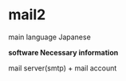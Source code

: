 # mail2

main language Japanese 

**software Necessary information** 

mail server(smtp) + mail account

